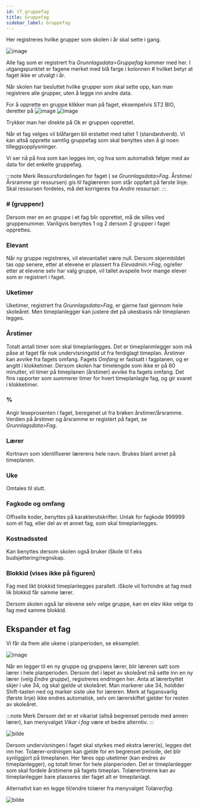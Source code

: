 ```yaml
---
id: tf_gruppefag
title: Gruppefag
sidebar_label: Gruppefag
---
```


Her registreres hvilke grupper som skolen i år skal sette i gang. 

![image](https://github.com/BarmanHanssen/iskole/assets/80097133/3cb02c74-b401-4917-838a-df6f115ffb52)

 
Alle fag som er registrert fra _Grunnlagsdata>Gruppefag_ kommer med her. 
I utgangspunktet er fagene merket med blå farge i kolonnen # hvilket betyr at faget ikke er utvalgt i år. 

Når skolen har besluttet hvilke grupper som skal sette opp, kan man registrere alle grupper,  uten å legge inn andre data.

For å opprette en gruppe klikker man på faget, eksempelvis ST2 BIO, deretter på ![image](https://github.com/BarmanHanssen/iskole/assets/80097133/e6ed7e2b-11a6-4cc0-80a8-dc60d13077ec)
![image](https://github.com/BarmanHanssen/iskole/assets/80097133/8c6982bb-864f-40fe-ab0a-f2aacd68132e)

Trykker man her direkte på Ok er gruppen opprettet.

Når et fag velges vil blåfargen bli erstattet med tallet 1 (standardverdi). Vi kan altså opprette samtlig gruppefag som skal benyttes uten å gi noen tilleggsopplysninger. 

Vi ser nå på hva som kan legges inn, og hva som automatisk følger med av data for det enkelte gruppefag.

:::note Merk 
Ressursfordelingen for faget ( se _Grunnlagsdata>Fag_. Årstime/Årsramme gir ressursen) gis til faglæreren som står oppført på første linje. Skal ressursen fordeles, må det korrigeres fra _Andre ressurser_. 
:::
### # (gruppenr)
Dersom mer en en gruppe i et fag blir opprettet, må de silles ved gruppenummer. Vanligvis benyttes 1 og 2 dersom 2 grupper i faget opprettes. 

### Elevant
Når ny gruppe registreres, vil  elevantallet  være null. Dersom skjermbildet tas opp senere, etter at elevene er plassert fra _Elevadmin.>Fag_, og/eller etter at elevene selv har valg gruppe, vil tallet avspeile hvor mange elever som er registrert i faget.

### Uketimer
Uketimer, registrert fra _Grunnlagsdata>Fag_, er gjerne fast gjennom hele skoleåret. Men timeplanlegger kan justere det på ukesbasis når timeplanen legges.

### Årstimer
Totalt antall timer som skal timeplanlegges. Det er timeplanmlegger som må påse at faget får nok undervisningstid ut fra ferdiglagt timeplan. Årstimer kan avvike fra fagets omfang. Fagets _Omfang_ er fastsatt i fagplanen, og er angitt i klokketimer. Dersom skolen har timelengde som ikke er på 60 minutter, vil timer på timeplanen (årstimer) avvike fra fagets omfang. Det fins rapporter som summerer timer for hvert timeplanlagte fag, og gir svaret i klokketimer. 

### %
Angir leseprosenten i faget, beregenet ut fra brøken årstimer/årsramme. Verdien på årstimer og årsramme er registert på faget, se _Grunnlagsdata>Fag_.

### Lærer
Kortnavn som identifiserer lærerens hele navn. Brukes blant annet på timeplanen.

### Uke
Omtales til slutt.

### Fagkode og omfang
Offiselle koder, benyttes på karakterutskrifter. Untak for fagkode 999999 som et fag, eller del av et annet fag, som skal timeplanlegges. 

### Kostnadssted
Kan benyttes dersom skolen også bruker iSkole til f.eks budsjettering/regnskap.

### Blokkid (vises ikke på figuren)
Fag med likt blokkid timeplanlegges parallelt. iSkole vil forhindre at fag med lik blokkid får samme lærer.

Dersom skolen også lar elevene selv velge gruppe, kan en elev ikke velge to fag med samme blokkid.


## Ekspander et fag

Vi får da frem alle ukene i planperioden, se eksemplet:

![image](https://github.com/BarmanHanssen/iskole/assets/80097133/30b601ba-5d4c-41b7-8ac6-379a3fd27845)



Når en legger til en ny gruppe og gruppens lærer, blir læreren satt som lærer i hele planperioden. Dersom det i løpet av skoleåret må sette inn en ny lærer (velg _Endre gruppe_), registreres endringen her. Anta at lærerbyttet skjer i uke 34, og skal gjelde ut skoleåret. Man markerer uke 34, holdlder Shift-tasten ned  og marker siste uke for læreren. Merk at fagansvarlig (første linje) ikke endres automatisk, selv om lærerskiftet gjelder for resten av skoleåret.

:::note Merk
Dersom det er et vikariat (altså begrenset periode med annen lærer), kan menyvalget _Vikar i fag_ være et bedre alterntiv.
:::

![bilde](https://user-images.githubusercontent.com/80097133/195068769-d4313ffe-b00b-47eb-8992-c21182c4d81a.png)

Dersom undervisningen i faget skal styrkes med ekstra lærer(e), legges det inn her. Tolærer-ordningen kan gjelde for en begrenset periode, det blir synliggjort på timeplanen. Her føres opp uketimer (kan endres av timeplanlegger), og totalt timer for hele planperioden. Det er timeplanlegger som skal fordele årstimene på fagets timeplan. Tolærertimene kan av timeplanlegger bare plasseres der faget alt er timeplanlagt.

Alternativt kan en legge til/endre tolærer fra menyvalget _Tolærerfag_.

![bilde](https://user-images.githubusercontent.com/80097133/146531536-c97961e5-415e-45dd-9727-5373c4f01c46.png)





